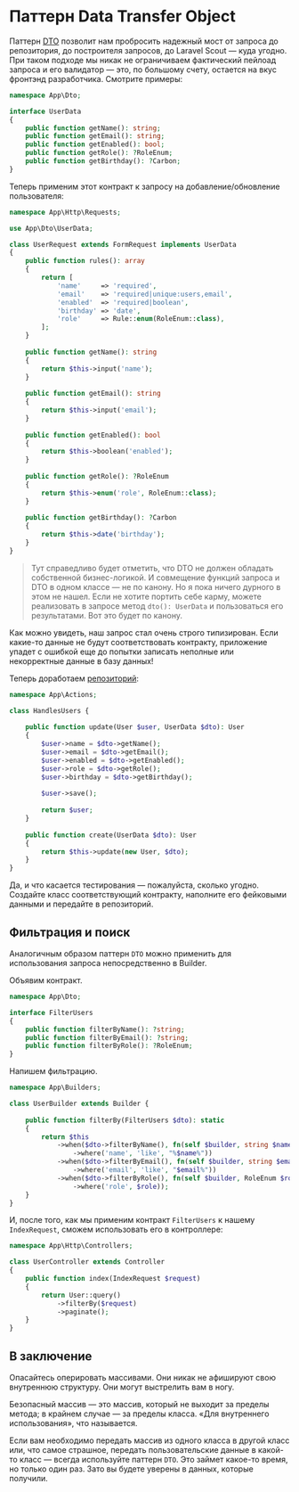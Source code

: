 # Паттерн Data Transfer Object

Паттерн [DTO](https://ru.wikipedia.org/wiki/DTO) позволит нам пробросить надежный мост
от запроса до репозитория, до построителя запросов, до Laravel Scout — куда угодно.
При таком подходе мы никак не ограничиваем фактический пейлоад запроса и его валидатор 
— это, по большому счету, остается на вкус фронтэнд разработчика. Смотрите примеры:

```php
namespace App\Dto;

interface UserData 
{
    public function getName(): string;
    public function getEmail(): string;
    public function getEnabled(): bool;
    public function getRole(): ?RoleEnum;
    public function getBirthday(): ?Carbon;
}
```

Теперь применим этот контракт к запросу на добавление/обновление пользователя:

```php
namespace App\Http\Requests;

use App\Dto\UserData;

class UserRequest extends FormRequest implements UserData
{
    public function rules(): array 
    {
        return [
            'name'     => 'required',
            'email'    => 'required|unique:users,email',
            'enabled'  => 'required|boolean',
            'birthday' => 'date',
            'role'     => Rule::enum(RoleEnum::class),
        ];   
    }
    
    public function getName(): string
    {
        return $this->input('name');
    }
    
    public function getEmail(): string
    {
        return $this->input('email');
    }
    
    public function getEnabled(): bool
    {
        return $this->boolean('enabled');
    }
    
    public function getRole(): ?RoleEnum
    {
        return $this->enum('role', RoleEnum::class);
    }
    
    public function getBirthday(): ?Carbon
    {
        return $this->date('birthday');
    }
}
```

> Тут справедливо будет отметить, 
> что DTO не должен обладать собственной бизнес-логикой. 
> И совмещение функций запроса и DTO в одном классе — не по канону.
> Но я пока ничего дурного в этом не нашел.
> Если не хотите портить себе карму, можете реализовать в запросе метод `dto(): UserData`
> и пользоваться его результатами. Вот это будет по канону.

Как можно увидеть, наш запрос стал очень строго типизирован. 
Если какие-то данные не будут соответствовать контракту, приложение упадет с ошибкой еще до попытки 
записать неполные или некорректные данные в базу данных!

Теперь доработаем [репозиторий](repository_pattern.md):

```php
namespace App\Actions;

class HandlesUsers {
    
    public function update(User $user, UserData $dto): User 
    {
        $user->name = $dto->getName();
        $user->email = $dto->getEmail();
        $user->enabled = $dto->getEnabled();
        $user->role = $dto->getRole();
        $user->birthday = $dto->getBirthday();
        
        $user->save();
        
        return $user;
    }
    
    public function create(UserData $dto): User 
    {
        return $this->update(new User, $dto);
    }
}
```

Да, и что касается тестирования — пожалуйста, сколько угодно. 
Создайте класс соответствующий контракту, 
наполните его фейковыми данными и передайте в репозиторий. 

## Фильтрация и поиск

Аналогичным образом паттерн `DTO` можно применить 
для использования запроса непосредственно в Builder.

Объявим контракт.

```php
namespace App\Dto;

interface FilterUsers 
{
    public function filterByName(): ?string;
    public function filterByEmail(): ?string;
    public function filterByRole(): ?RoleEnum;
}
```

Напишем фильтрацию.

```php
namespace App\Builders;

class UserBuilder extends Builder {
    
    public function filterBy(FilterUsers $dto): static 
    {
        return $this
            ->when($dto->filterByName(), fn(self $builder, string $name) => $builder
                ->where('name', 'like', "%$name%"))
            ->when($dto->filterByEmail(), fn(self $builder, string $email) => $builder
                ->where('email', 'like', "$email%"))
            ->when($dto->filterByRole(), fn(self $builder, RoleEnum $role) => $builder
                ->where('role', $role));
    } 
}
```

И, после того, как мы применим контракт `FilterUsers` к нашему `IndexRequest`, сможем использовать его в контроллере:

```php
namespace App\Http\Controllers;

class UserController extends Controller
{   
    public function index(IndexRequest $request) 
    {
        return User::query()
            ->filterBy($request)
            ->paginate();
    }
}
```

## В заключение

Опасайтесь оперировать массивами. Они никак не афишируют свою внутреннюю структуру. Они могут выстрелить вам в ногу.

Безопасный массив — это массив, который не выходит за пределы метода; в крайнем случае — за пределы класса.
«Для внутреннего использования», что называется. 

Если вам необходимо передать массив из одного класса в другой класс или, 
что самое страшное, передать пользовательские данные в какой-то класс — всегда используйте паттерн `DTO`.
Это займет какое-то время, но только один раз. Зато вы будете уверены в данных, которые получили.
